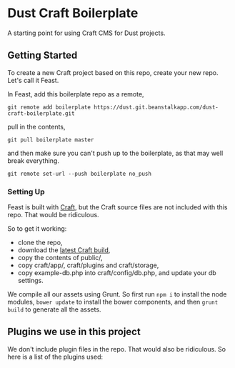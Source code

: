 # Dust Craft Boilerplate
A starting point for using Craft CMS for Dust projects.

## Getting Started
To create a new Craft project based on this repo, create your new repo. Let's call it Feast.

In Feast, add this boilerplate repo as a remote,
```
git remote add boilerplate https://dust.git.beanstalkapp.com/dust-craft-boilerplate.git
```
pull in the contents,
```
git pull boilerplate master
```
and then make sure you can't push up to the boilerplate, as that may well break everything.
```
git remote set-url --push boilerplate no_push
```

### Setting Up
Feast is built with [Craft](http://craftcms.com), but the Craft source files are not included with this repo. That would be ridiculous.

So to get it working:
* clone the repo,
* download the [latest Craft build](http://craftcms.com/latest.zip?accept_license=yes),
* copy the contents of public/,
* copy craft/app/, craft/plugins and craft/storage,
* copy example-db.php into craft/config/db.php, and update your db settings.

We compile all our assets using Grunt. So first run ```npm i``` to install the node modules, ```bower update``` to install the bower components, and then ```grunt build``` to generate all the assets.

## Plugins we use in this project
We don't include plugin files in the repo. That would also be ridiculous. So here is a list of the plugins used:
